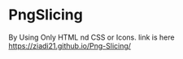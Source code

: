 # PngSlicing
By Using Only HTML nd CSS or Icons.
link is here  https://ziadi21.github.io/Png-Slicing/
